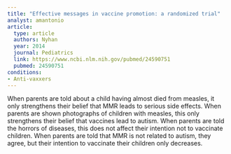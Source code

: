 ```yaml
---
title: "Effective messages in vaccine promotion: a randomized trial"
analyst: amantonio
article:
  type: article
  authors: Nyhan
  year: 2014
  journal: Pediatrics
  link: https://www.ncbi.nlm.nih.gov/pubmed/24590751
  pubmed: 24590751
conditions:
- Anti-vaxxers
---
```


When parents are told about a child having almost died from measles, it only strengthens their belief that MMR leads to serious side effects.
When parents are shown photographs of children with measles, this only strengthens their belief that vaccines lead to autism.
When parents are told the horrors of diseases, this does not affect their intention not to vaccinate children.
When parents are told that MMR is not related to autism, they agree, but their intention to vaccinate their children only decreases.
